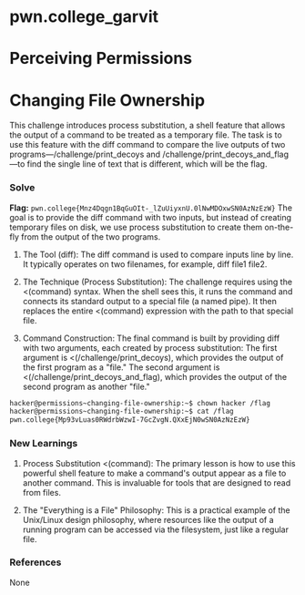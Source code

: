 # pwn.college_garvit
# Perceiving Permissions

# Changing File Ownership
This challenge introduces process substitution, a shell feature that allows the output of a command to be treated as a temporary file. The task is to use this feature with the diff command to compare the live outputs of two programs—/challenge/print_decoys and /challenge/print_decoys_and_flag—to find the single line of text that is different, which will be the flag.

### Solve
**Flag:** `pwn.college{Mnz4Dqgn1BqGuOIt-_lZuUiyxnU.0lNwMDOxwSN0AzNzEzW}`
The goal is to provide the diff command with two inputs, but instead of creating temporary files on disk, we use process substitution to create them on-the-fly from the output of the two programs.

1. The Tool (diff): The diff command is used to compare inputs line by line. It typically operates on two filenames, for example, diff file1 file2.

2. The Technique (Process Substitution): The challenge requires using the <(command) syntax. When the shell sees this, it runs the command and connects its standard output to a special file (a named pipe). It then replaces the entire <(command) expression with the path to that special file.

3. Command Construction: The final command is built by providing diff with two arguments, each created by process substitution:
The first argument is <(/challenge/print_decoys), which provides the output of the first program as a "file."
The second argument is <(/challenge/print_decoys_and_flag), which provides the output of the second program as another "file."

```bash
hacker@permissions~changing-file-ownership:~$ chown hacker /flag
hacker@permissions~changing-file-ownership:~$ cat /flag
pwn.college{Mp93vLuas0RWdrbWzwI-7GcZvgN.QXxEjN0wSN0AzNzEzW}
```
    
### New Learnings
1. Process Substitution <(command): The primary lesson is how to use this powerful shell feature to make a command's output appear as a file to another command. This is invaluable for tools that are designed to read from files.

2. The "Everything is a File" Philosophy: This is a practical example of the Unix/Linux design philosophy, where resources like the output of a running program can be accessed via the filesystem, just like a regular file.

### References 
None